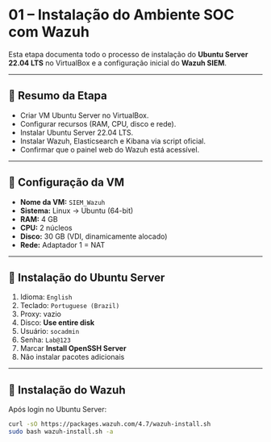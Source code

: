# 01 – Instalação do Ambiente SOC com Wazuh

Esta etapa documenta todo o processo de instalação do **Ubuntu Server 22.04 LTS** no VirtualBox e a configuração inicial do **Wazuh SIEM**.

---

## 📌 Resumo da Etapa
- Criar VM Ubuntu Server no VirtualBox.
- Configurar recursos (RAM, CPU, disco e rede).
- Instalar Ubuntu Server 22.04 LTS.
- Instalar Wazuh, Elasticsearch e Kibana via script oficial.
- Confirmar que o painel web do Wazuh está acessível.

---

## 🔹 Configuração da VM
- **Nome da VM:** `SIEM_Wazuh`
- **Sistema:** Linux → Ubuntu (64-bit)
- **RAM:** 4 GB
- **CPU:** 2 núcleos
- **Disco:** 30 GB (VDI, dinamicamente alocado)
- **Rede:** Adaptador 1 = NAT

---

## 🔹 Instalação do Ubuntu Server
1. Idioma: `English`
2. Teclado: `Portuguese (Brazil)`
3. Proxy: vazio
4. Disco: **Use entire disk**
5. Usuário: `socadmin`
6. Senha: `Lab@123`
7. Marcar **Install OpenSSH Server**
8. Não instalar pacotes adicionais

---

## 🔹 Instalação do Wazuh
Após login no Ubuntu Server:
```bash
curl -sO https://packages.wazuh.com/4.7/wazuh-install.sh
sudo bash wazuh-install.sh -a
